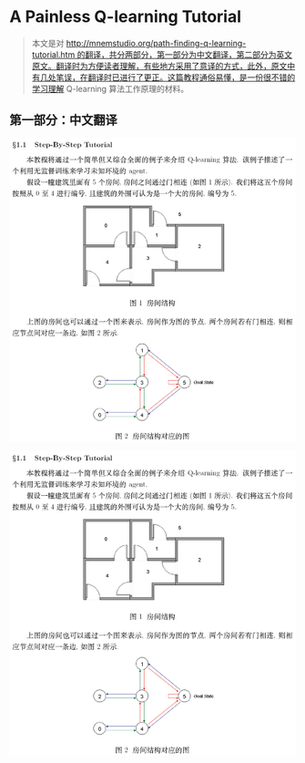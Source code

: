# A Painless Q-learning Tutorial

>   本文是对 http://mnemstudio.org/path-finding-q-learning-tutorial.htm 的翻译，共分两部分，第一部分为中文翻译，第二部分为英文原文。翻译时为方便读者理解，有些地方采用了意译的方式，此外，原文中有几处笔误，在翻译时已进行了更正。这篇教程通俗易懂，是一份很不错的学习理解 Q-learning 算法工作原理的材料。

## **第一部分：中文翻译**

![](.\pics\1.jpg)



  ![](https://github.com/BillLeeCHN/MachineLearning/blob/QLearning/Reinforcement%20Learning/Methods/pics/1.jpg?raw=true)


